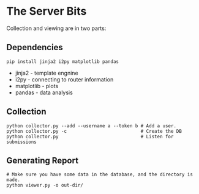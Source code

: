 # The Server Bits

Collection and viewing are in two parts:

## Dependencies

`pip install jinja2 i2py matplotlib pandas`

* jinja2 - template engnine
* i2py - connecting to router information
* matplotlib - plots
* pandas - data analysis

## Collection

```
python collector.py --add --username a --token b # Add a user.
python collector.py -c                           # Create the DB
python collector.py                              # Listen for submissions
```

## Generating Report

```
# Make sure you have some data in the database, and the directory is made.
python viewer.py -o out-dir/
```


